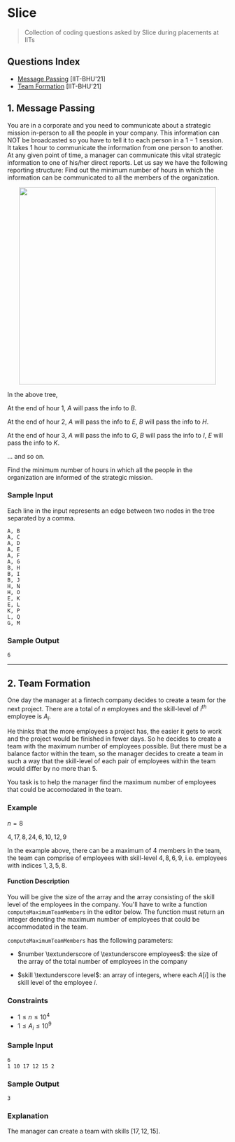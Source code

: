 # Slice
> Collection of coding questions asked by Slice during placements at IITs

## Questions Index

* [Message Passing](#1-message-passing) [IIT-BHU'21]
* [Team Formation](#2-team-formation) [IIT-BHU'21]

## 1. Message Passing

You are in a corporate and you need to communicate about a strategic mission in-person to all the people in your company. This information can NOT be broadcasted so you have to tell it to each person in a $1-1$ session. It takes $1$ hour to communicate the information from one person to another. At any given point of time, a manager can communicate this vital strategic information to one of his/her direct reports. Let us say we have the following reporting structure: Find out the minimum number of hours in which the information can be communicated to all the members of the organization.

<p align="center">
  <img src="https://github.com/mrsac7/placement-resources/blob/main/Slice/tree.png" width="450">
<p>

In the above tree, 

At the end of hour $1$, $A$ will pass the info to $B$.

At the end of hour $2$, $A$ will pass the info to $E$, $B$ will pass the info to $H$.

At the end of hour $3$, $A$ will pass the info to $G$, $B$ will pass the info to $I$, $E$ will pass the info to $K$.

... and so on.

Find the minimum number of hours in which all the people in the organization are informed of the strategic mission.

### Sample Input

Each line in the input represents an edge between two nodes in the tree separated by a comma.

```shell
A, B
A, C
A, D
A, E
A, F
A, G
B, H
B, I
B, J
H, N
H, O
E, K
E, L
K, P
L, Q
G, M
```

### Sample Output

```shell
6
```

---

## 2. Team Formation

One day the manager at a fintech company decides to create a team for the next project. There are a total of $n$ employees and the skill-level of $i^{th}$ employee is $A_i$.

He thinks that the more employees a project has, the easier it gets to work and the project would be finished in fewer days. So he decides to create a team with the maximum number of employees possible. But there must be a balance factor within the team, so the manager decides to create a team in such a way that the skill-level of each pair of employees within the team would differ by no more than 5.

You task is to help the manager find the maximum number of employees that could be accomodated in the team.

### Example

$n = 8$

$4, 17, 8, 24, 6, 10, 12, 9$

In the example above, there can be a maximum of $4$ members in the team, the team can comprise of employees with skill-level $4, 8, 6, 9$, i.e. employees with indices $1, 3, 5, 8$.

#### Function Description

You will be give the size of the array and the array consisting of the skill level of the employees in the company. You'll have to write a function `computeMaximumTeamMembers` in the editor below. The function must return an integer denoting the maximum number of employees that could be accommodated in the team.

`computeMaximumTeamMembers` has the following parameters:

* $number \textunderscore of \textunderscore employees$: the size of the array of the total number of employees in the company
  
* $skill \textunderscore level$: an array of integers, where each $A[i]$ is the skill level of the employee $i$.
  
### Constraints
  
* $1 \leq n \leq 10^4$
* $1 \leq A_i \leq 10^9$

### Sample Input

```shell
6
1 10 17 12 15 2
```

### Sample Output

```
3
```

### Explanation

The manager can create a team with skills $[17, 12, 15]$.
